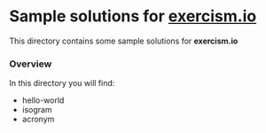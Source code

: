 # Sample solutions for [exercism.io](http://exercism.io/)

This directory contains some sample solutions for **exercism.io**

### Overview 

In this directory you will find:
* hello-world
* isogram
* acronym

